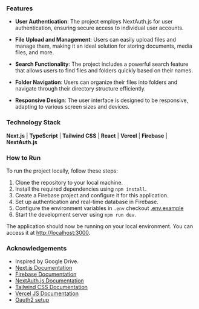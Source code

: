 ### Features

- **User Authentication**: The project employs NextAuth.js for user authentication, ensuring secure access to individual user accounts.

- **File Upload and Management**: Users can easily upload files and manage them, making it an ideal solution for storing documents, media files, and more.

- **Search Functionality**: The project includes a powerful search feature that allows users to find files and folders quickly based on their names.

- **Folder Navigation**: Users can organize their files into folders and navigate through their directory structure efficiently.

- **Responsive Design**: The user interface is designed to be responsive, adapting to various screen sizes and devices.

### Technology Stack

**Next.js** | **TypeScript** | **Tailwind CSS** | **React** | **Vercel** | **Firebase** | **NextAuth.js**

### How to Run

To run the project locally, follow these steps:

1. Clone the repository to your local machine.
2. Install the required dependencies using `npm install`.
3. Create a Firebase project and configure it for this application.
4. Set up authentication and real-time database in Firebase.
5. Configure the environment variables in `.env` checkout [.env.example](./.env.example)
6. Start the development server using `npm run dev`.

The application should now be running on your local environment. You can access it at [http://localhost:3000](http://localhost:3000).

### Acknowledgements

- Inspired by Google Drive.
- [Next.js Documentation](https://nextjs.org/docs/getting-started)
- [Firebase Documentation](https://firebase.google.com/docs)
- [NextAuth.js Documentation](https://next-auth.js.org/getting-started/introduction)
- [Tailwind CSS Documentation](https://tailwindcss.com/docs)
- [Vercel JS Documentation](https://vercel.com/docs)
- [Oauth2 setup](https://dev.to/hackmamba/how-to-implement-oauth2-in-web-apps-in-5-easy-steps-a-beginners-guide-2mgc)


